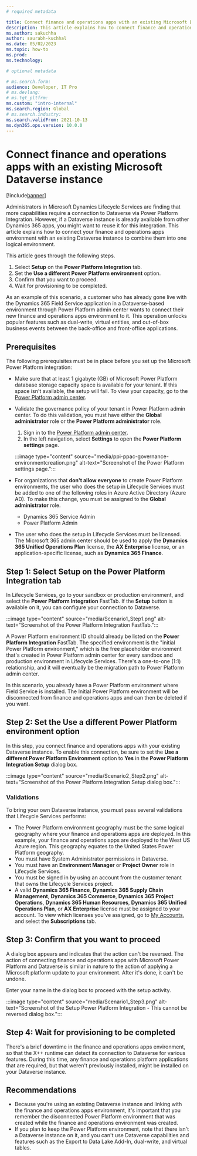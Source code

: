 ```yaml
---
# required metadata

title: Connect finance and operations apps with an existing Microsoft Dataverse instance
description: This article explains how to connect finance and operations apps with an existing Microsoft Dataverse instance.
ms.author: sakuchha
author: saurabh-kuchhal
ms.date: 05/02/2023
ms.topic: how-to
ms.prod:
ms.technology: 

# optional metadata

# ms.search.form:
audience: Developer, IT Pro
# ms.devlang: 
# ms.tgt_pltfrm: 
ms.custom: "intro-internal"
ms.search.region: Global
# ms.search.industry:
ms.search.validFrom: 2021-10-13
ms.dyn365.ops.version: 10.0.0
---
```

# Connect finance and operations apps with an existing Microsoft Dataverse instance

[!include[banner](../includes/banner.md)]

Administrators in Microsoft Dynamics Lifecycle Services are finding that more capabilities require a connection to Dataverse via Power Platform Integration. However, if a Dataverse instance is already available from other Dynamics 365 apps, you might want to reuse it for this integration. This article explains how to connect your finance and operations apps environment with an existing Dataverse instance to combine them into one logical environment.

This article goes through the following steps.

1. Select **Setup** on the **Power Platform Integration** tab.
2. Set the **Use a different Power Platform environment** option.
3. Confirm that you want to proceed.
4. Wait for provisioning to be completed.

As an example of this scenario, a customer who has already gone live with the Dynamics 365 Field Service application in a Dataverse-based environment through Power Platform admin center wants to connect their new finance and operations apps environment to it. This operation unlocks popular features such as dual-write, virtual entities, and out-of-box business events between the back-office and front-office applications.

## Prerequisites

The following prerequisites must be in place before you set up the Microsoft Power Platform integration:

- Make sure that at least 1 gigabyte (GB) of Microsoft Power Platform database storage capacity space is available for your tenant. If this space isn't available, the setup will fail. To view your capacity, go to the [Power Platform admin center](https://admin.powerplatform.microsoft.com/resources/capacity).
- Validate the governance policy of your tenant in Power Platform admin center. To do this validation, you must have either the **Global administrator** role or the **Power Platform administrator** role.

    1. Sign in to the [Power Platform admin center](https://admin.powerplatform.microsoft.com).
    2. In the left navigation, select **Settings** to open the **Power Platform settings** page.

    :::image type="content" source="media/ppi-ppac-governance-environmentcreation.png" alt-text="Screenshot of the Power Platform settings page.":::

- For organizations that **don't allow everyone** to create Power Platform environments, the user who does the setup in Lifecycle Services must be added to one of the following roles in Azure Active Directory (Azure AD). To make this change, you must be assigned to the **Global administrator** role.

    - Dynamics 365 Service Admin
    - Power Platform Admin

- The user who does the setup in Lifecycle Services must be licensed. The Microsoft 365 admin center should be used to apply the **Dynamics 365 Unified Operations Plan** license, the **AX Enterprise** license, or an application-specific license, such as **Dynamics 365 Finance**.

## Step 1: Select Setup on the Power Platform Integration tab

In Lifecycle Services, go to your sandbox or production environment, and select the **Power Platform Integration** FastTab. If the **Setup** button is available on it, you can configure your connection to Dataverse.

:::image type="content" source="media/Scenario1_Step1.png" alt-text="Screenshot of the Power Platform Integration FastTab.":::

A Power Platform environment ID should already be listed on the **Power Platform Integration** FastTab. The specified environment is the "initial Power Platform environment," which is the free placeholder environment that's created in Power Platform admin center for every sandbox and production environment in Lifecycle Services. There's a one-to-one (1:1) relationship, and it will eventually be the migration path to Power Platform admin center.

In this scenario, you already have a Power Platform environment where Field Service is installed. The Initial Power Platform environment will be disconnected from finance and operations apps and can then be deleted if you want.

## Step 2: Set the Use a different Power Platform environment option

In this step, you connect finance and operations apps with your existing Dataverse instance. To enable this connection, be sure to set the **Use a different Power Platform Environment** option to **Yes** in the **Power Platform Integration Setup** dialog box.

:::image type="content" source="media/Scenario2_Step2.png" alt-text="Screenshot of the Power Platform Integration Setup dialog box.":::

### Validations

To bring your own Dataverse instance, you must pass several validations that Lifecycle Services performs:

- The Power Platform environment geography must be the same logical geography where your finance and operations apps are deployed. In this example, your finance and operations apps are deployed to the West US Azure region. This geography equates to the United States Power Platform geography.
- You must have System Administrator permissions in Dataverse.
- You must have an **Environment Manager** or **Project Owner** role in Lifecycle Services.
- You must be signed in by using an account from the customer tenant that owns the Lifecycle Services project.
- A valid **Dynamics 365 Finance**, **Dynamics 365 Supply Chain Management**, **Dynamics 365 Commerce**, **Dynamics 365 Project Operations**, **Dynamics 365 Human Resources**, **Dynamics 365 Unified Operations Plan**, or **AX Enterprise** license must be assigned to your account. To view which licenses you've assigned, go to [My Accounts](https://myaccount.microsoft.com/), and select the **Subscriptions** tab.

## Step 3: Confirm that you want to proceed

A dialog box appears and indicates that the action can't be reversed. The action of connecting finance and operations apps with Microsoft Power Platform and Dataverse is similar in nature to the action of applying a Microsoft platform update to your environment. After it's done, it can't be undone.

Enter your name in the dialog box to proceed with the setup activity.

:::image type="content" source="media/Scenario1_Step3.png" alt-text="Screenshot of the Setup Power Platform Integration - This cannot be reversed dialog box.":::

## Step 4: Wait for provisioning to be completed

There's a brief downtime in the finance and operations apps environment, so that the X++ runtime can detect its connection to Dataverse for various features. During this time, any finance and operations platform applications that are required, but that weren't previously installed, might be installed on your Dataverse instance.

## Recommendations

* Because you're using an existing Dataverse instance and linking with the finance and operations apps environment, it's important that you remember the disconnected Power Platform environment that was created while the finance and operations environment was created.
* If you plan to keep the Power Platform environment, note that there isn't a Dataverse instance on it, and you can't use Dataverse capabilities and features such as the Export to Data Lake Add-In, dual-write, and virtual tables.
